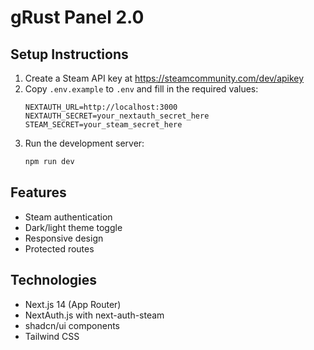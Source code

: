 # gRust Panel 2.0

## Setup Instructions

1. Create a Steam API key at https://steamcommunity.com/dev/apikey
2. Copy `.env.example` to `.env` and fill in the required values:
   ```
   NEXTAUTH_URL=http://localhost:3000
   NEXTAUTH_SECRET=your_nextauth_secret_here
   STEAM_SECRET=your_steam_secret_here
   ```
3. Run the development server:
   ```bash
   npm run dev
   ```

## Features

- Steam authentication
- Dark/light theme toggle
- Responsive design
- Protected routes

## Technologies

- Next.js 14 (App Router)
- NextAuth.js with next-auth-steam
- shadcn/ui components
- Tailwind CSS